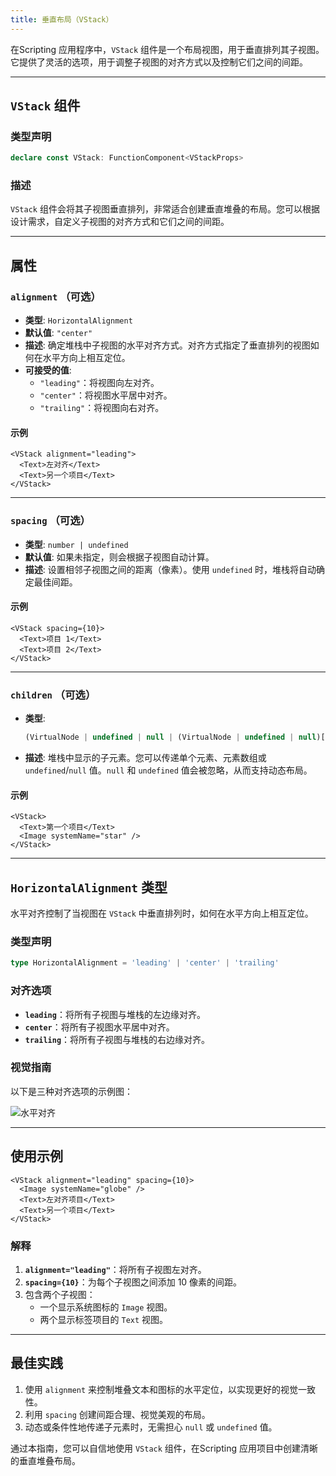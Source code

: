 ```yaml
---
title: 垂直布局（VStack）
---
```

在Scripting 应用程序中，`VStack` 组件是一个布局视图，用于垂直排列其子视图。它提供了灵活的选项，用于调整子视图的对齐方式以及控制它们之间的间距。

---

## **`VStack` 组件**

### **类型声明**

```ts
declare const VStack: FunctionComponent<VStackProps>
```

### **描述**

`VStack` 组件会将其子视图垂直排列，非常适合创建垂直堆叠的布局。您可以根据设计需求，自定义子视图的对齐方式和它们之间的间距。

---

## **属性**

### **`alignment`** （可选）

- **类型**: `HorizontalAlignment`
- **默认值**: `"center"`
- **描述**: 确定堆栈中子视图的水平对齐方式。对齐方式指定了垂直排列的视图如何在水平方向上相互定位。
- **可接受的值**:
  - `"leading"`：将视图向左对齐。
  - `"center"`：将视图水平居中对齐。
  - `"trailing"`：将视图向右对齐。

#### **示例**
```tsx
<VStack alignment="leading">
  <Text>左对齐</Text>
  <Text>另一个项目</Text>
</VStack>
```

---

### **`spacing`** （可选）

- **类型**: `number | undefined`
- **默认值**: 如果未指定，则会根据子视图自动计算。
- **描述**: 设置相邻子视图之间的距离（像素）。使用 `undefined` 时，堆栈将自动确定最佳间距。

#### **示例**
```tsx
<VStack spacing={10}>
  <Text>项目 1</Text>
  <Text>项目 2</Text>
</VStack>
```

---

### **`children`** （可选）

- **类型**:
  ```ts
  (VirtualNode | undefined | null | (VirtualNode | undefined | null)[])[] | VirtualNode | undefined
  ```
- **描述**: 堆栈中显示的子元素。您可以传递单个元素、元素数组或 `undefined`/`null` 值。`null` 和 `undefined` 值会被忽略，从而支持动态布局。

#### **示例**
```tsx
<VStack>
  <Text>第一个项目</Text>
  <Image systemName="star" />
</VStack>
```

---

## **`HorizontalAlignment` 类型**

水平对齐控制了当视图在 `VStack` 中垂直排列时，如何在水平方向上相互定位。

### **类型声明**

```ts
type HorizontalAlignment = 'leading' | 'center' | 'trailing'
```

### **对齐选项**

- **`leading`**：将所有子视图与堆栈的左边缘对齐。
- **`center`**：将所有子视图水平居中对齐。
- **`trailing`**：将所有子视图与堆栈的右边缘对齐。

### **视觉指南**
以下是三种对齐选项的示例图：

![水平对齐](https://docs-assets.developer.apple.com/published/cb8ad6030a1ebcfee545d02f406500ee/HorizontalAlignment-1-iOS@2x.png)

---

## **使用示例**

```tsx
<VStack alignment="leading" spacing={10}>
  <Image systemName="globe" />
  <Text>左对齐项目</Text>
  <Text>另一个项目</Text>
</VStack>
```

### **解释**
1. **`alignment="leading"`**：将所有子视图左对齐。
2. **`spacing={10}`**：为每个子视图之间添加 10 像素的间距。
3. 包含两个子视图：
   - 一个显示系统图标的 `Image` 视图。
   - 两个显示标签项目的 `Text` 视图。

---

## **最佳实践**

1. 使用 `alignment` 来控制堆叠文本和图标的水平定位，以实现更好的视觉一致性。
2. 利用 `spacing` 创建间距合理、视觉美观的布局。
3. 动态或条件性地传递子元素时，无需担心 `null` 或 `undefined` 值。

通过本指南，您可以自信地使用 `VStack` 组件，在Scripting 应用项目中创建清晰的垂直堆叠布局。